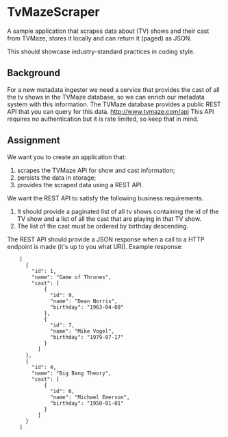 # TvMazeScraper

A sample application that scrapes data about (TV) shows and their cast from TVMaze, stores it locally and can return it (paged) as JSON.

This should showcase industry-standard practices in coding style.

## Background
For a new metadata ingester we need a service that provides the cast of all the tv shows in the TVMaze database, so we can enrich our metadata system with this information. The TVMaze database provides a public REST API that you can query for this data.
http://www.tvmaze.com/api
This API requires no authentication but it is rate limited, so keep that in mind.

## Assignment
We want you to create an application that:
1.	scrapes the TVMaze API for show and cast information;
2.	persists the data in storage;
3.	provides the scraped data using a REST API.

We want the REST API to satisfy the following business requirements.
1.	It should provide a paginated list of all tv shows containing the id of the TV show and a list of all the cast that are playing in that TV show.
2.	The list of the cast must be ordered by birthday descending.


The REST API should provide a JSON response when a call to a HTTP endpoint is made (it's up to you what URI).
Example response:

        [
          {
            "id": 1,
            "name": "Game of Thrones",
            "cast": [
                {
                  "id": 9,
                  "name": "Dean Norris",
                  "birthday": "1963-04-08"
                },
                {
                  "id": 7,
                  "name": "Mike Vogel",
                  "birthday": "1979-07-17"
                }
              ]
          },
          {
            "id": 4,
            "name": "Big Bang Theory",
            "cast": [
                {
                  "id": 6,
                  "name": "Michael Emerson",
                  "birthday": "1950-01-01"
                }
              ]
          }
        ]
